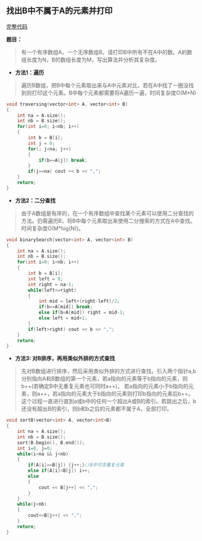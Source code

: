 ## 找出B中不属于A的元素并打印
[完整代码](https://github.com/ludandandan/Programmer-interview-guide/blob/master/Chapter00_BasicVideo/findBNotBelongToA.cpp)

**题目：** 
> 有一个有序数组A，一个无序数组B，请打印B中所有不在A中的数。A的数组长度为N，B的数组长度为M，写出算法并分析其复杂度。

* **方法1：遍历**

> 遍历B数组，把B中每个元素取出来与A中元素对比，若在A中找了一圈没找到则打印这个元素。B中每个元素都需要将A遍历一遍，时间复杂度O(M*N)
```c++
void traversing(vector<int> A, vector<int> B)
{
    int na = A.size();
    int nb = B.size();
    for(int i=0; i<nb; i++)
    {
        int b = B[i];
        int j = 0;
        for(; j<na; j++)
        {
            if(b==A[j]) break;
        }
        if(j==na) cout << b << ",";
    }
    return;
}
```
* **方法2：二分查找**

> 由于A数组是有序的，在一个有序数组中查找某个元素可以使用二分查找的方法。仍需遍历B，将B中每个元素取出来使用二分搜索的方式在A中查找。时间复杂度O(M*log(N))。
```c++
void binarySearch(vector<int> A, vector<int> B)
{
    int na = A.size();
    int nb = B.size();
    for(int i=0; i<nb; i++)
    {
        int b = B[i];
        int left = 0; 
        int right = na-1;
        while(left<=right)
        {
            int mid = left+(right-left)/2;
            if(b==A[mid]) break;
            else if(b<A[mid]) right = mid-1;
            else left = mid+1;
        }
        if(left>right) cout << b << ",";
    }
    return;
}
```
* **方法3: 对B排序，再用类似外排的方式查找**

> 先对B数组进行排序，然后采用类似外排的方式进行查找。引入两个指针a,b分别指向A和B数组的第一个元素，若a指向的元素等于b指向的元素，则b++(若确定B中无重复元素也可同时a++)， 若a指向的元素小于b指向的元素，则a++，若a指向的元素大于b指向的元素则打印b指向的元素后b++。这个过程一直进行直到a或b中的任何一个超出A或B的索引。若跳出之后，b还没有超出B的索引，则b和b之后的元素都不属于A，全部打印。
```c++
void sortB(vector<int> A, vector<int>B)
{
    int na = A.size();
    int nb = B.size();
    sort(B.begin(), B.end());
    int i=0, j=0;
    while(i<na && j<nb)
    {
        if(A[i]==B[j]) {j++;}//B中可含重复元素
        else if(A[i]<B[j]) i++;
        else 
        {
            cout << B[j++] << ",";
        }
    }
    while(j<nb)
    {
        cout<<B[j++] << ",";
    }
    return;
}
```
